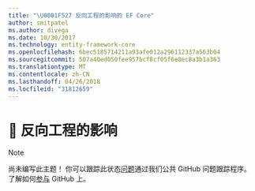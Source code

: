 ```yaml
---
title: "\U0001F527 反向工程的影响的 EF Core"
author: smitpatel
ms.author: divega
ms.date: 10/30/2017
ms.technology: entity-framework-core
ms.openlocfilehash: 6bec5185714211a93afe012a296112337a563b04
ms.sourcegitcommit: 507a40ed050fee957bcf8cf05f6e0ec8a3b1a363
ms.translationtype: MT
ms.contentlocale: zh-CN
ms.lasthandoff: 04/26/2018
ms.locfileid: "31812659"
---
```

# <a name="-reverse-engineering"></a>🔧 反向工程的影响

> [!NOTE]
> 尚未编写此主题！ 你可以跟踪此状态[问题][ 1]通过我们公共 GitHub 问题跟踪程序。 了解如何[参与][ 2] GitHub 上。


  [1]: https://github.com/aspnet/EntityFramework.Docs/issues/508
  [2]: https://github.com/aspnet/EntityFramework.Docs/blob/master/CONTRIBUTING.md
